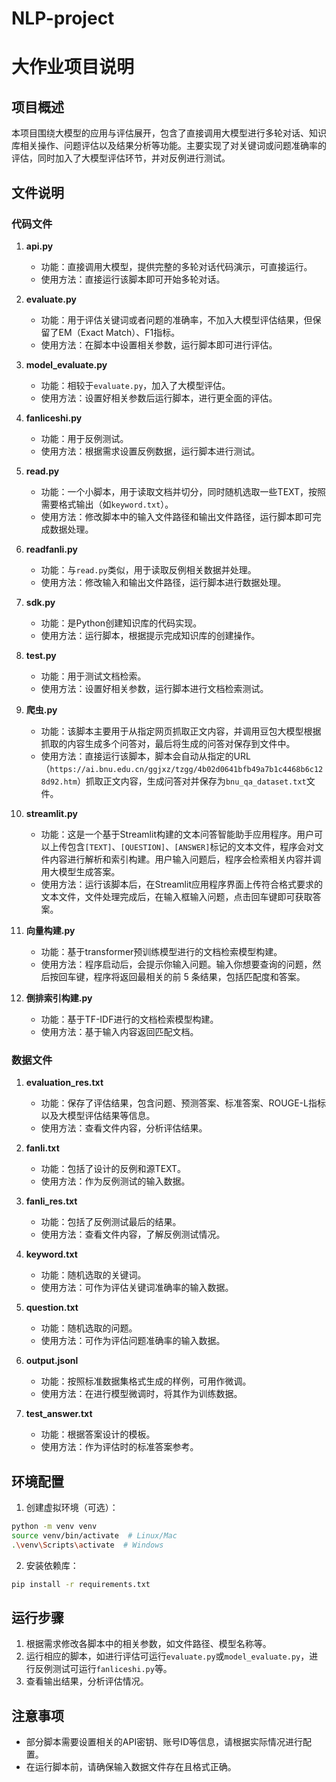 # NLP-project
# 大作业项目说明

## 项目概述
本项目围绕大模型的应用与评估展开，包含了直接调用大模型进行多轮对话、知识库相关操作、问题评估以及结果分析等功能。主要实现了对关键词或问题准确率的评估，同时加入了大模型评估环节，并对反例进行测试。

## 文件说明

### 代码文件
1. **api.py**
    - 功能：直接调用大模型，提供完整的多轮对话代码演示，可直接运行。
    - 使用方法：直接运行该脚本即可开始多轮对话。

2. **evaluate.py**
    - 功能：用于评估关键词或者问题的准确率，不加入大模型评估结果，但保留了EM（Exact Match）、F1指标。
    - 使用方法：在脚本中设置相关参数，运行脚本即可进行评估。

3. **model_evaluate.py**
    - 功能：相较于`evaluate.py`，加入了大模型评估。
    - 使用方法：设置好相关参数后运行脚本，进行更全面的评估。

4. **fanliceshi.py**
    - 功能：用于反例测试。
    - 使用方法：根据需求设置反例数据，运行脚本进行测试。

5. **read.py**
    - 功能：一个小脚本，用于读取文档并切分，同时随机选取一些TEXT，按照需要格式输出（如`keyword.txt`）。
    - 使用方法：修改脚本中的输入文件路径和输出文件路径，运行脚本即可完成数据处理。

6. **readfanli.py**
    - 功能：与`read.py`类似，用于读取反例相关数据并处理。
    - 使用方法：修改输入和输出文件路径，运行脚本进行数据处理。

7. **sdk.py**
    - 功能：是Python创建知识库的代码实现。
    - 使用方法：运行脚本，根据提示完成知识库的创建操作。

8. **test.py**
    - 功能：用于测试文档检索。
    - 使用方法：设置好相关参数，运行脚本进行文档检索测试。

9. **爬虫.py**
    - 功能：该脚本主要用于从指定网页抓取正文内容，并调用豆包大模型根据抓取的内容生成多个问答对，最后将生成的问答对保存到文件中。
    - 使用方法：直接运行该脚本，脚本会自动从指定的URL（`https://ai.bnu.edu.cn/ggjxz/tzgg/4b02d0641bfb49a7b1c4468b6c128d92.htm`）抓取正文内容，生成问答对并保存为`bnu_qa_dataset.txt`文件。

10. **streamlit.py**
    - 功能：这是一个基于Streamlit构建的文本问答智能助手应用程序。用户可以上传包含`[TEXT]`、`[QUESTION]`、`[ANSWER]`标记的文本文件，程序会对文件内容进行解析和索引构建。用户输入问题后，程序会检索相关内容并调用大模型生成答案。
    - 使用方法：运行该脚本后，在Streamlit应用程序界面上传符合格式要求的文本文件，文件处理完成后，在输入框输入问题，点击回车键即可获取答案。

11. **向量构建.py**
    - 功能：基于transformer预训练模型进行的文档检索模型构建。
    - 使用方法：程序启动后，会提示你输入问题。输入你想要查询的问题，然后按回车键，程序将返回最相关的前 5 条结果，包括匹配度和答案。

12. **倒排索引构建.py**
    - 功能：基于TF-IDF进行的文档检索模型构建。
    - 使用方法：基于输入内容返回匹配文档。

### 数据文件

1. **evaluation_res.txt**
    - 功能：保存了评估结果，包含问题、预测答案、标准答案、ROUGE-L指标以及大模型评估结果等信息。
    - 使用方法：查看文件内容，分析评估结果。

2. **fanli.txt**
    - 功能：包括了设计的反例和源TEXT。
    - 使用方法：作为反例测试的输入数据。

3. **fanli_res.txt**
    - 功能：包括了反例测试最后的结果。
    - 使用方法：查看文件内容，了解反例测试情况。

4. **keyword.txt**
    - 功能：随机选取的关键词。
    - 使用方法：可作为评估关键词准确率的输入数据。

5. **question.txt**
    - 功能：随机选取的问题。
    - 使用方法：可作为评估问题准确率的输入数据。

6. **output.jsonl**
    - 功能：按照标准数据集格式生成的样例，可用作微调。
    - 使用方法：在进行模型微调时，将其作为训练数据。

7. **test_answer.txt**
    - 功能：根据答案设计的模板。
    - 使用方法：作为评估时的标准答案参考。


## 环境配置
1. 创建虚拟环境（可选）：
```bash
python -m venv venv
source venv/bin/activate  # Linux/Mac
.\venv\Scripts\activate  # Windows
```

2. 安装依赖库：
```bash
pip install -r requirements.txt
```

## 运行步骤
1. 根据需求修改各脚本中的相关参数，如文件路径、模型名称等。
2. 运行相应的脚本，如进行评估可运行`evaluate.py`或`model_evaluate.py`，进行反例测试可运行`fanliceshi.py`等。
3. 查看输出结果，分析评估情况。

## 注意事项
- 部分脚本需要设置相关的API密钥、账号ID等信息，请根据实际情况进行配置。
- 在运行脚本前，请确保输入数据文件存在且格式正确。

